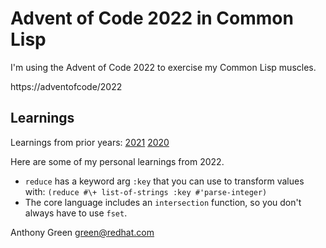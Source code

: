 # Advent of Code 2022 in Common Lisp

I'm using the Advent of Code 2022 to exercise my Common Lisp muscles.

https://adventofcode/2022

Learnings
---------

Learnings from prior years: [2021](https://github.com/atgreen/advent-of-code-2021/blob/main/README.md) [2020](https://github.com/atgreen/advent-of-code-2020/blob/main/README.md)

Here are some of my personal learnings from 2022.

* `reduce` has a keyword arg `:key` that you can use to transform values with: `(reduce #\+ list-of-strings :key #'parse-integer)`
* The core language includes an `intersection` function, so you don't always have to use `fset`.

Anthony Green <green@redhat.com>
